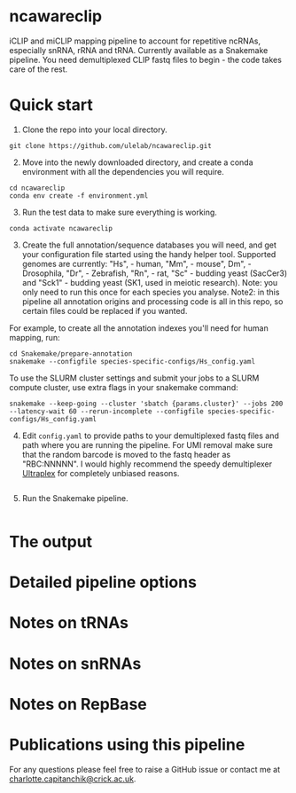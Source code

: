 # ncawareclip
iCLIP and miCLIP mapping pipeline to account for repetitive ncRNAs, especially snRNA, rRNA and tRNA.
Currently available as a Snakemake pipeline. You need demultiplexed CLIP fastq files to begin - the code takes care of the rest.

# Quick start

1. Clone the repo into your local directory.
```
git clone https://github.com/ulelab/ncawareclip.git
```

2. Move into the newly downloaded directory, and create a conda environment with all the dependencies you will require.
```
cd ncawareclip
conda env create -f environment.yml
```

3. Run the test data to make sure everything is working.
```
conda activate ncawareclip
```

3. Create the full annotation/sequence databases you will need, and get your configuration file started using the handy helper tool. Supported genomes are currently: "Hs", - human, "Mm", - mouse", Dm", - Drosophila, "Dr", - Zebrafish, "Rn", - rat, "Sc" - budding yeast (SacCer3) and "Sck1" - budding yeast (SK1, used in meiotic research). Note: you only need to run this once for each species you analyse. Note2: in this pipeline all annotation origins and processing code is all in this repo, so certain files could be replaced if you wanted.

For example, to create all the annotation indexes you'll need for human mapping, run:
```
cd Snakemake/prepare-annotation
snakemake --configfile species-specific-configs/Hs_config.yaml
```

To use the SLURM cluster settings and submit your jobs to a SLURM compute cluster, use extra flags in your snakemake command:
```
snakemake --keep-going --cluster 'sbatch {params.cluster}' --jobs 200 --latency-wait 60 --rerun-incomplete --configfile species-specific-configs/Hs_config.yaml
```

4. Edit `config.yaml` to provide paths to your demultiplexed fastq files and path where you are running the pipeline. For UMI removal make sure that the random barcode is moved to the fastq header as "RBC:NNNNN". I would highly recommend the speedy demultiplexer [Ultraplex](https://github.com/ulelab/ultraplex) for completely unbiased reasons.
```
```

5. Run the Snakemake pipeline.
```
```

# The output

# Detailed pipeline options

# Notes on tRNAs

# Notes on snRNAs

# Notes on RepBase

# Publications using this pipeline

For any questions please feel free to raise a GitHub issue or contact me at charlotte.capitanchik@crick.ac.uk.
